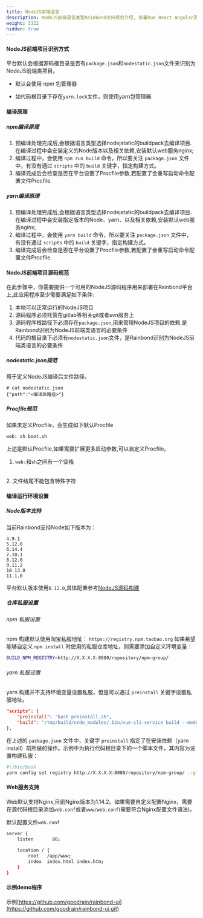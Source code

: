 ```yaml
---
title: NodeJS前端语言
description: NodeJS前端语言类型Rainbond支持规范介绍, 部署Vue React Angular源码部署到Rainbond
weight: 3322
hidden: true
---
```


#### NodeJS前端项目识别方式

平台默认会根据源码根目录是否有`package.json`和`nodestatic.json`文件来识别为NodeJS前端类项目。

- 默认会使用 npm 包管理器

- 如代码根目录下存在`yarn.lock`文件，则使用yarn包管理器

#### 编译原理

##### npm编译原理

1. 预编译处理完成后,会根据语言类型选择nodejstatic的buildpack去编译项目.在编译过程中会安装定义的Node版本以及相关依赖,安装默认web服务nginx;
2. 编译过程中，会使用 `npm run build` 命令，所以要关注 `package.json` 文件中，有没有通过 `scripts` 中的 `build` 关键字，指定构建方式。
3. 编译完成后会检查是否在平台设置了Procfile参数,若配置了会重写启动命令配置文件Procfile.

##### yarn编译原理

1. 预编译处理完成后,会根据语言类型选择nodejstatic的buildpack去编译项目.在编译过程中会安装指定版本的Node、yarn、以及相关依赖,安装默认web服务nginx;
2. 编译过程中，会使用 `yarn build` 命令，所以要关注 `package.json` 文件中，有没有通过 `scripts` 中的 `build` 关键字，指定构建方式。
3. 编译完成后会检查是否在平台设置了Procfile参数,若配置了会重写启动命令配置文件Procfile.

#### NodeJS前端项目源码规范

在此步骤中，你需要提供一个可用的NodeJS源码程序用来部署在Rainbond平台上,此应用程序至少需要满足如下条件:

1. 本地可以正常运行的NodeJS项目
2. 源码程序必须托管在gitlab等相关git或者svn服务上
3. 源码程序根路径下必须存在`package.json`,用来管理NodeJS项目的依赖,是Rainbond识别为NodeJS前端类语言的必要条件
4. 代码的根目录下必须有`nodestatic.json`文件，是Rainbond识别为NodeJS前端类语言的必要条件

##### nodestatic.json规范

用于定义NodeJS编译后文件路径。

```
# cat nodestatic.json
{"path":"<编译后路径>"}
```

##### Procfile规范

如果未定义Procfile，会生成如下默认Procfile

```bash
web: sh boot.sh
```

上述是默认Procfile,如果需要扩展更多启动参数,可以自定义Procfile。


1. `web:`和`sh`之间有一个空格
<br />
2. 文件结尾不能包含特殊字符



#### 编译运行环境设置

##### Node版本支持

当前Rainbond支持Node如下版本为：

```
4.9.1 
5.12.0 
6.14.4 
7.10.1 
8.12.0 
9.11.2
10.13.0 
11.1.0 
```

平台默认版本使用`8.12.0`,具体配置参考[NodeJS源码构建](./nodejs/)

##### 仓库私服设置

###### npm 私服设置

npm 构建默认使用淘宝私服地址： `https://registry.npm.taobao.org`
如果希望能够自定义 `npm install` 时使用的私服仓库地址，则需要添加自定义环境变量：

```bash
BUILD_NPM_REGISTRY=http://X.X.X.X:8080/repository/npm-group/
```

###### yarn 私服设置

yarn 构建并不支持环境变量设置私服，但是可以通过 `preinstall` 关键字设置私服地址。

```json
"scripts": {
	"preinstall": "bash preinstall.sh",
	"build": "/tmp/build/node_modules/.bin/vue-cli-service build --mode test"
},
```

在上述的 `package.json` 文件中，关键字 `preinstall` 指定了在安装依赖（yarn install）前所做的操作。示例中为执行代码根目录下的一个脚本文件，其内容为设置构建私服：

```bash
#!/bin/bash
yarn config set registry http://X.X.X.X:8080/repository/npm-group/ --global
```

#### Web服务支持

Web默认支持Nginx,目前Nginx版本为1.14.2。如果需要自定义配置Nginx，需要在源代码根目录添加`web.conf`或者`www/web.conf`(需要符合Nginx配置文件语法)。

默认配置文件`web.conf`

```bash
server {
    listen       80;
    
    location / {
        root   /app/www;
        index  index.html index.htm;
    }
}
```

#### 示例demo程序

示例[https://github.com/goodrain/rainbond-ui](https://github.com/goodrain/rainbond-ui.git)
